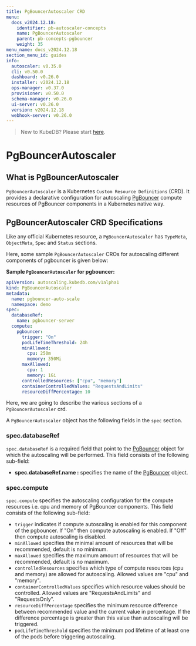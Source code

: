 ```yaml
---
title: PgBouncerAutoscaler CRD
menu:
  docs_v2024.12.18:
    identifier: pb-autoscaler-concepts
    name: PgBouncerAutoscaler
    parent: pb-concepts-pgbouncer
    weight: 35
menu_name: docs_v2024.12.18
section_menu_id: guides
info:
  autoscaler: v0.35.0
  cli: v0.50.0
  dashboard: v0.26.0
  installer: v2024.12.18
  ops-manager: v0.37.0
  provisioner: v0.50.0
  schema-manager: v0.26.0
  ui-server: v0.26.0
  version: v2024.12.18
  webhook-server: v0.26.0
---
```


> New to KubeDB? Please start [here](/docs/v2024.12.18/README).

# PgBouncerAutoscaler

## What is PgBouncerAutoscaler

`PgBouncerAutoscaler` is a Kubernetes `Custom Resource Definitions` (CRD). It provides a declarative configuration for autoscaling [PgBouncer](https://www.pgbouncer.org/usage.html) compute resources of PgBouncer components in a Kubernetes native way.

## PgBouncerAutoscaler CRD Specifications

Like any official Kubernetes resource, a `PgBouncerAutoscaler` has `TypeMeta`, `ObjectMeta`, `Spec` and `Status` sections.

Here, some sample `PgBouncerAutoscaler` CROs for autoscaling different components of pgbouncer is given below:

**Sample `PgBouncerAutoscaler` for pgbouncer:**

```yaml
apiVersion: autoscaling.kubedb.com/v1alpha1
kind: PgBouncerAutoscaler
metadata:
  name: pgbouncer-auto-scale
  namespace: demo
spec:
  databaseRef:
    name: pgbouncer-server
  compute:
    pgbouncer:
      trigger: "On"
      podLifeTimeThreshold: 24h
      minAllowed:
        cpu: 250m
        memory: 350Mi
      maxAllowed:
        cpu: 1
        memory: 1Gi
      controlledResources: ["cpu", "memory"]
      containerControlledValues: "RequestsAndLimits"
      resourceDiffPercentage: 10
```

Here, we are going to describe the various sections of a `PgBouncerAutoscaler` crd.

A `PgBouncerAutoscaler` object has the following fields in the `spec` section.

### spec.databaseRef

`spec.databaseRef` is a required field that point to the [PgBouncer](/docs/v2024.12.18/guides/pgbouncer/concepts/pgbouncer) object for which the autoscaling will be performed. This field consists of the following sub-field:

- **spec.databaseRef.name :** specifies the name of the [PgBouncer](/docs/v2024.12.18/guides/pgbouncer/concepts/pgbouncer) object.

### spec.compute

`spec.compute` specifies the autoscaling configuration for the compute resources i.e. cpu and memory of PgBouncer components. This field consists of the following sub-field:

- `trigger` indicates if compute autoscaling is enabled for this component of the pgbouncer. If "On" then compute autoscaling is enabled. If "Off" then compute autoscaling is disabled.
- `minAllowed` specifies the minimal amount of resources that will be recommended, default is no minimum.
- `maxAllowed` specifies the maximum amount of resources that will be recommended, default is no maximum.
- `controlledResources` specifies which type of compute resources (cpu and memory) are allowed for autoscaling. Allowed values are "cpu" and "memory".
- `containerControlledValues` specifies which resource values should be controlled. Allowed values are "RequestsAndLimits" and "RequestsOnly".
- `resourceDiffPercentage` specifies the minimum resource difference between recommended value and the current value in percentage. If the difference percentage is greater than this value than autoscaling will be triggered.
- `podLifeTimeThreshold` specifies the minimum pod lifetime of at least one of the pods before triggering autoscaling.